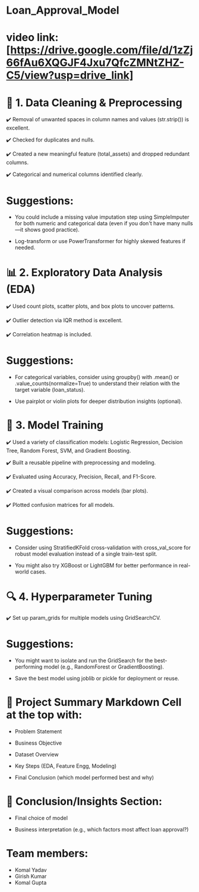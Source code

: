 # **Loan_Approval_Model**

# video link: [https://drive.google.com/file/d/1zZj66fAu6XQGJF4Jxu7QfcZMNtZHZ-C5/view?usp=drive_link]
# 📌 1. Data Cleaning & Preprocessing
  ✔️ Removal of unwanted spaces in column names and values (str.strip()) is excellent.

  ✔️ Checked for duplicates and nulls.
  
  ✔️ Created a new meaningful feature (total_assets) and dropped redundant columns.

  ✔️ Categorical and numerical columns identified clearly.

# Suggestions:

  * You could include a missing value imputation step using SimpleImputer for both numeric and categorical data (even if you don't have many nulls—it shows good practice).

  * Log-transform or use PowerTransformer for highly skewed features if needed.

# 📊 2. Exploratory Data Analysis (EDA)
  ✔️ Used count plots, scatter plots, and box plots to uncover patterns.

  ✔️ Outlier detection via IQR method is excellent.

  ✔️ Correlation heatmap is included.

# Suggestions:

  * For categorical variables, consider using groupby() with .mean() or .value_counts(normalize=True) to understand their relation with the target variable (loan_status).

  * Use pairplot or violin plots for deeper distribution insights (optional).

# 🧠 3. Model Training
  ✔️ Used a variety of classification models: Logistic Regression, Decision Tree, Random Forest, SVM, and Gradient Boosting.

  ✔️ Built a reusable pipeline with preprocessing and modeling.

  ✔️ Evaluated using Accuracy, Precision, Recall, and F1-Score.

  ✔️ Created a visual comparison across models (bar plots).

  ✔️ Plotted confusion matrices for all models.

# Suggestions:

  * Consider using StratifiedKFold cross-validation with cross_val_score for robust model evaluation instead of a single train-test split.

  * You might also try XGBoost or LightGBM for better performance in real-world cases.

# 🔍 4. Hyperparameter Tuning
  ✔️ Set up param_grids for multiple models using GridSearchCV.

# Suggestions:

  * You might want to isolate and run the GridSearch for the best-performing model (e.g., RandomForest or GradientBoosting).

  * Save the best model using joblib or pickle for deployment or reuse.


# 📝 Project Summary Markdown Cell at the top with:

  * Problem Statement

  * Business Objective

  * Dataset Overview

  * Key Steps (EDA, Feature Engg, Modeling)

  * Final Conclusion (which model performed best and why)

# 📌 Conclusion/Insights Section:

* Final choice of model

* Business interpretation (e.g., which factors most affect loan approval?)

# Team members:

  * Komal Yadav 
  * Girish Kumar 
  * Komal Gupta 
